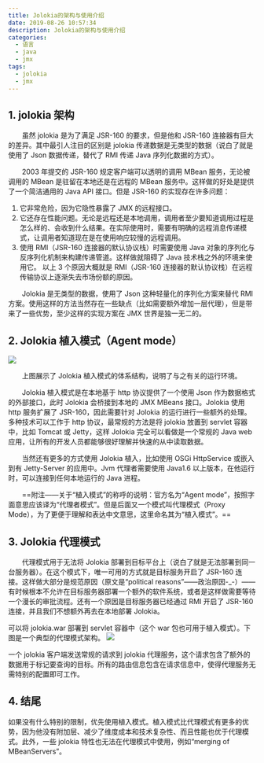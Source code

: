 ```yaml
---
title: Jolokia的架构与使用介绍
date: 2019-08-26 10:57:34
description: Jolokia的架构与使用介绍
categories:
  - 语言
  - java
  - jmx
tags:
  - jolokia
  - jmx
---
```


## 1. jolokia 架构

&emsp;&emsp;虽然 jolokia 是为了满足 JSR-160 的要求，但是他和 JSR-160 连接器有巨大的差异。其中最引人注目的区别是 jolokia 传递数据是无类型的数据（说白了就是使用了 Json 数据传递，替代了 RMI 传递 Java 序列化数据的方式）。

&emsp;&emsp;2003 年提交的 JSR-160 规定客户端可以透明的调用 MBean 服务，无论被调用的 MBean 是驻留在本地还是在远程的 MBean 服务中。这样做的好处是提供了一个简洁通用的 Java API 接口。但是 JSR-160 的实现存在许多问题：

1. 它非常危险，因为它隐性暴露了 JMX 的远程接口。
1. 它还存在性能问题。无论是远程还是本地调用，调用者至少要知道调用过程是怎么样的、会收到什么结果。在实际使用时，需要有明确的远程消息传递模式，让调用者知道现在是在使用响应较慢的远程调用。
1. 使用 RMI（JSR-160 连接器的默认协议栈）时需要使用 Java 对象的序列化与反序列化机制来构建传递管道。这样做就阻碍了 Java 技术栈之外的环境来使用它。
   以上 3 个原因大概就是 RMI（JSR-160 连接器的默认协议栈）在远程传输协议上逐渐失去市场份额的原因。

&emsp;&emsp;Jolokia 是无类型的数据，使用了 Json 这种轻量化的序列化方案来替代 RMI 方案。使用这样的方法当然存在一些缺点（比如需要额外增加一层代理），但是带来了一些优势，至少这样的实现方案在 JMX 世界是独一无二的。

## 2. Jolokia 植入模式（Agent mode）

![](https://raw.githubusercontent.com/jiangwei618/note/master/assets/image/5Jolokia.md-2019-08-06-15-02-50.png)

&emsp;&emsp;上图展示了 Jolokia 植入模式的体系结构，说明了与之有关的运行环境。

&emsp;&emsp;Jolokia 植入模式是在本地基于 http 协议提供了一个使用 Json 作为数据格式的外部接口，此时 Jolokia 会桥接到本地的 JMX MBeans 接口。Jolokia 使用 http 服务扩展了 JSR-160，因此需要针对 Jolokia 的运行进行一些额外的处理。多种技术可以工作于 http 协议，最常规的方法是将 jolokia 放置到 servlet 容器中，比如 Tomcat 或 Jetty，这样 Jolokia 完全可以看做是一个常规的 Java web 应用，让所有的开发人员都能够很好理解并快速的从中读取数据。

&emsp;&emsp;当然还有更多的方式使用 Jolokia 植入，比如使用 OSGi HttpService 或嵌入到有 Jetty-Server 的应用中。Jvm 代理者需要使用 Java1.6 以上版本，在他运行时，可以连接到任何本地运行的 Java 进程。

&emsp;&emsp;==附注——关于“植入模式”的称呼的说明：官方名为“Agent mode”，按照字面意思应该译为“代理者模式”。但是后面又一个模式叫代理模式（Proxy Mode），为了更便于理解和表达中文意思，这里命名其为“植入模式”。==

## 3. Jolokia 代理模式

&emsp;&emsp;代理模式用于无法将 Jolokia 部署到目标平台上（说白了就是无法部署到同一台服务器）。在这个模式下，唯一可用的方式就是目标服务开启了 JSR-160 连接。这样做大部分是规范原因（原文是“political reasons”——政治原因-\_-）——有时候根本不允许在目标服务器部署一个额外的软件系统，或者是这样做需要等待一个漫长的审批流程。还有一个原因是目标服务器已经通过 RMI 开启了 JSR-160 连接，并且我们不想额外再去在本地部署 Jolokia。

可以将 jolokia.war 部署到 servlet 容器中（这个 war 包也可用于植入模式）。下图是一个典型的代理模式架构。
![](https://raw.githubusercontent.com/jiangwei618/note/master/assets/image/5Jolokia.md-2019-08-06-15-03-01.png)

一个 jolokia 客户端发送常规的请求到 jolokia 代理服务，这个请求包含了额外的数据用于标记要查询的目标。所有的路由信息包含在请求信息中，使得代理服务无需特别的配置即可工作。

## 4. 结尾

如果没有什么特别的限制，优先使用植入模式。植入模式比代理模式有更多的优势，因为他没有附加层、减少了维度成本和技术复杂性、而且性能也优于代理模式。此外，一些 jolokia 特性也无法在代理模式中使用，例如“merging of MBeanServers”。
